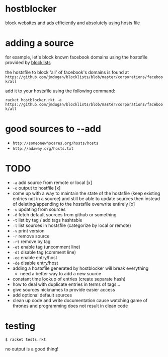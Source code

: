 # hostblocker
block websites and ads efficiently and absolutely using hosts file

# adding a source

for example, let's block known facebook domains using the hostsfile provided by [blocklists](https://github.com/jmdugan/blocklists)

the hostsfile to block 'all' of facebook's domains is found at `https://github.com/jmdugan/blocklists/blob/master/corporations/facebook/all`

add it to your hostsfile using the following command:

```racket hostblocker.rkt -a https://github.com/jmdugan/blocklists/blob/master/corporations/facebook/all```

# good sources to --add
- `http://someonewhocares.org/hosts/hosts`
- `http://adaway.org/hosts.txt`

# TODO
- `-a` add source from remote or local [x]
- `-o` output to hostfile [x]
- come up with a way to maintain the state of the hostsfile (keep existing entries not in a source) and still be able to update sources then instead of deleting/appending to the hostsfile overwrite entirely [x]
- `-u` updating from sources
- `-d` fetch default sources from github or something
- `-t` list by tag / add tags hashtable
- `-l` list sources in hostsfile (categorize by local or remote)
- `-v` print version
- `-r` remove source
- `-rt` remove by tag
- `-et` enable tag (uncomment line)
- `-dt` disable tag (comment line)
- `-ee` enable entry/host
- `-de` disable entry/host
- adding a hostsfile generated by hostblocker will break everything
  - need a better way to add a new source
- constant time lookup of entries (create separate hash)
- how to deal with duplicate entries in terms of tags...
- give sources nicknames to provide easier access
- add optional default sources
- clean up code and write documentation cause watching game of thrones and programming does not result in clean code


# testing

```$ racket tests.rkt```

no output is a good thing!
